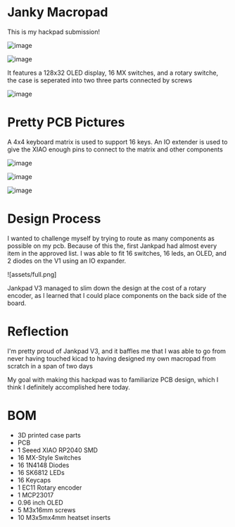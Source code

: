 # Janky Macropad #

This is my hackpad submission!

![image](assets/V3_full_front.png)

![image](assets/v3_full_back.png)

It features a 128x32 OLED display, 16 MX switches, and a rotary switche, the case is seperated into two three parts connected by screws

![image](assets/v3_case.png)

# Pretty PCB Pictures 

A 4x4 keyboard matrix is used to support 16 keys. An IO extender is used to give the XIAO enough pins to connect to the matrix and other components

![image](assets/v3_schematic.png)

![image](assets/v3_pcb_back.png)

![image](assets/v3_pcb_front.png)

# Design Process #

I wanted to challenge myself by trying to route as many components as possible on my pcb.
Because of this the, first Jankpad had almost every item in the approved list. 
I was able to fit 16 switches, 16 leds, an OLED, and 2 diodes on the V1 using an IO expander.

![assets/full.png]

Jankpad V3 managed to slim down the design at the cost of a rotary encoder, as I learned that I could place components on the back side of the board.

# Reflection #

I'm pretty proud of Jankpad V3, and it baffles me that I was able to go from never having touched kicad to having designed my own macropad from scratch in a span of two days

My goal with making this hackpad was to familiarize PCB design, which I think I definitely accomplished here today. 

# BOM #

- 3D printed case parts
- PCB
- 1 Seeed XIAO RP2040 SMD
- 16 MX-Style Switches
- 16 1N4148 Diodes
- 16 SK6812 LEDs
- 16 Keycaps
- 1 EC11 Rotary encoder
- 1 MCP23017
- 0.96 inch OLED
- 5 M3x16mm screws
- 10 M3x5mx4mm heatset inserts


